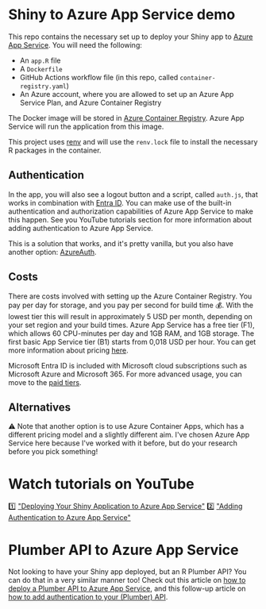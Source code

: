 # Shiny to Azure App Service demo

This repo contains the necessary set up to deploy your Shiny app to [Azure App Service](https://azure.microsoft.com/en-us/products/app-service). You will need the following:

* An `app.R` file
* A `Dockerfile`
* GitHub Actions workflow file (in this repo, called `container-registry.yaml`)
* An Azure account, where you are allowed to set up an Azure App Service Plan, and Azure Container Registry

The Docker image will be stored in [Azure Container Registry](https://azure.microsoft.com/en-us/products/container-registry). Azure App Service will run the application from this image.

This project uses [renv](https://rstudio.github.io/renv/index.html) and will use the `renv.lock` file to install the necessary R packages in the container.

## Authentication

In the app, you will also see a logout button and a script, called `auth.js`, that works in combination with [Entra ID](https://www.microsoft.com/en-us/security/business/microsoft-entra). You can make use of the built-in authentication and authorization capabilities of Azure App Service to make this happen. See you YouTube tutorials section for more information about adding authentication to Azure App Service.

This is a solution that works, and it's pretty vanilla, but you also have another option: [AzureAuth](https://cran.r-project.org/web/packages/AzureAuth/vignettes/shiny.html). 

## Costs

There are costs involved with setting up the Azure Container Registry. You pay per day for storage, and you pay per second for build time 💰. With the lowest tier this will result in approximately 5 USD per month, depending on your set region and your build times. Azure App Service has a free tier (F1), which allows 60 CPU-minutes per day and 1GB RAM, and 1GB storage. The first basic App Service tier (B1) starts from 0,018 USD per hour. You can get more information about pricing [here](https://azure.microsoft.com/nl-nl/pricing/details/app-service/linux/).

Microsoft Entra ID is included with Microsoft cloud subscriptions such as Microsoft Azure and Microsoft 365. For more advanced usage, you can move to the [paid tiers](https://www.microsoft.com/en-us/security/business/microsoft-entra-pricing). 

## Alternatives

⚠️ Note that another option is to use Azure Container Apps, which has a different pricing model and a slightly different aim. I've chosen Azure App Service here because I've worked with it before, but do your research before you pick something!

# Watch tutorials on YouTube

1️⃣  ["Deploying Your Shiny Application to Azure App Service"](https://youtu.be/Phnihe6cBgE)
2️⃣  ["Adding Authentication to Azure App Service"](https://youtu.be/2vZDTIb6KWc)

# Plumber API to Azure App Service

Not looking to have your Shiny app deployed, but an R Plumber API? You can do that in a very similar manner too! Check out this article on [how to deploy a Plumber API to Azure App Service](https://veerlevanleemput.medium.com/hosting-a-r-plumber-api-using-azure-app-service-4e78936787cf), and this follow-up article on [how to add authentication to your (Plumber) API](https://veerlevanleemput.medium.com/adding-authentication-to-an-api-on-azure-app-service-f7a3770986f).

